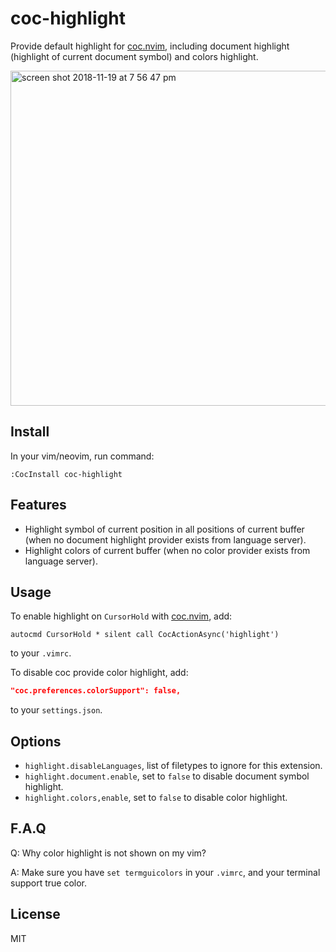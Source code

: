 # coc-highlight

Provide default highlight for [coc.nvim](https://github.com/neoclide/coc.nvim),
including document highlight (highlight of current document symbol) and colors
highlight.

<img width="536" alt="screen shot 2018-11-19 at 7 56 47 pm" src="https://user-images.githubusercontent.com/251450/48705891-75e27f80-ec35-11e8-91ac-ee684b937e8c.png">

## Install

In your vim/neovim, run command:

```
:CocInstall coc-highlight
```

## Features

- Highlight symbol of current position in all positions of current buffer (when no document
  highlight provider exists from language server).
- Highlight colors of current buffer (when no color provider exists from
  language server).

## Usage

To enable highlight on `CursorHold` with [coc.nvim](https://github.com/neoclide/coc.nvim), add:

```vim
autocmd CursorHold * silent call CocActionAsync('highlight')
```

to your `.vimrc`.

To disable coc provide color highlight, add:

```json
"coc.preferences.colorSupport": false,
```

to your `settings.json`.

## Options

- `highlight.disableLanguages`, list of filetypes to ignore for this extension.
- `highlight.document.enable`, set to `false` to disable document symbol
  highlight.
- `highlight.colors,enable`, set to `false` to disable color highlight.


## F.A.Q

Q: Why color highlight is not shown on my vim?

A: Make sure you have `set termguicolors` in your `.vimrc`, and your terminal
support true color.

## License

MIT
